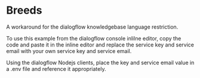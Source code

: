# Breeds

A workaround for the dialogflow knowledgebase language restriction.

To use this example from the dialogflow console inlilne editor, copy the code and paste it in the inline editor and replace the service key and service email with your own service key and service email.

Using the dialogflow Nodejs clients, place the key and service email value in a .env file and reference it appropriately. 
